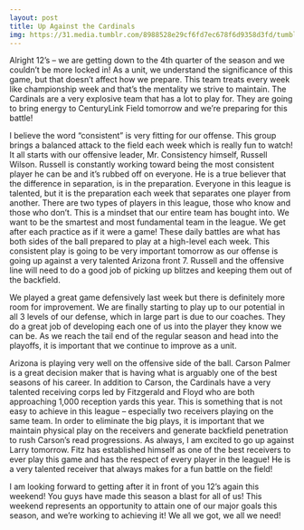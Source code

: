 ```yaml
---
layout: post
title: Up Against the Cardinals
img: https://31.media.tumblr.com/8988528e29cf6fd7ec678f6d9358d3fd/tumblr_inline_my4etkhO821s9406j.jpg
---
```

Alright 12’s – we are getting down to the 4th quarter of the season and we couldn’t be more locked in! As a unit, we understand the significance of this game, but that doesn’t affect how we prepare. This team treats every week like championship week and that’s the mentality we strive to maintain. The Cardinals are a very explosive team that has a lot to play for. They are going to bring energy to CenturyLink Field tomorrow and we’re preparing for this battle!

I believe the word “consistent” is very fitting for our offense. This group brings a balanced attack to the field each week which is really fun to watch! It all starts with our offensive leader, Mr. Consistency himself, Russell Wilson. Russell is constantly working toward being the most consistent player he can be and it’s rubbed off on everyone. He is a true believer that the difference in separation, is in the preparation. Everyone in this league is talented, but it is the preparation each week that separates one player from another. There are two types of players in this league, those who know and those who don’t. This is a mindset that our entire team has bought into. We want to be the smartest and most fundamental team in the league. We get after each practice as if it were a game! These daily battles are what has both sides of the ball prepared to play at a high-level each week. This consistent play is going to be very important tomorrow as our offense is going up against a very talented Arizona front 7. Russell and the offensive line will need to do a good job of picking up blitzes and keeping them out of the backfield.

We played a great game defensively last week but there is definitely more room for improvement. We are finally starting to play up to our potential in all 3 levels of our defense, which in large part is due to our coaches. They do a great job of developing each one of us into the player they know we can be. As we reach the tail end of the regular season and head into the playoffs, it is important that we continue to improve as a unit.

Arizona is playing very well on the offensive side of the ball. Carson Palmer is a great decision maker that is having what is arguably one of the best seasons of his career. In addition to Carson, the Cardinals have a very talented receiving corps led by Fitzgerald and Floyd who are both approaching 1,000 reception yards this year. This is something that is not easy to achieve in this league – especially two receivers playing on the same team. In order to eliminate the big plays, it is important that we maintain physical play on the receivers and generate backfield penetration to rush Carson’s read progressions. As always, I am excited to go up against Larry tomorrow. Fitz has established himself as one of the best receivers to ever play this game and has the respect of every player in the league! He is a very talented receiver that always makes for a fun battle on the field!

I am looking forward to getting after it in front of you 12’s again this weekend! You guys have made this season a blast for all of us! This weekend represents an opportunity to attain one of our major goals this season, and we’re working to achieving it! We all we got, we all we need!
